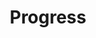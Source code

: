 ---
layout: post
title: Progress
categories : [artist]
subject: Progress
promotional-image: progress.jpg
comments: true
---